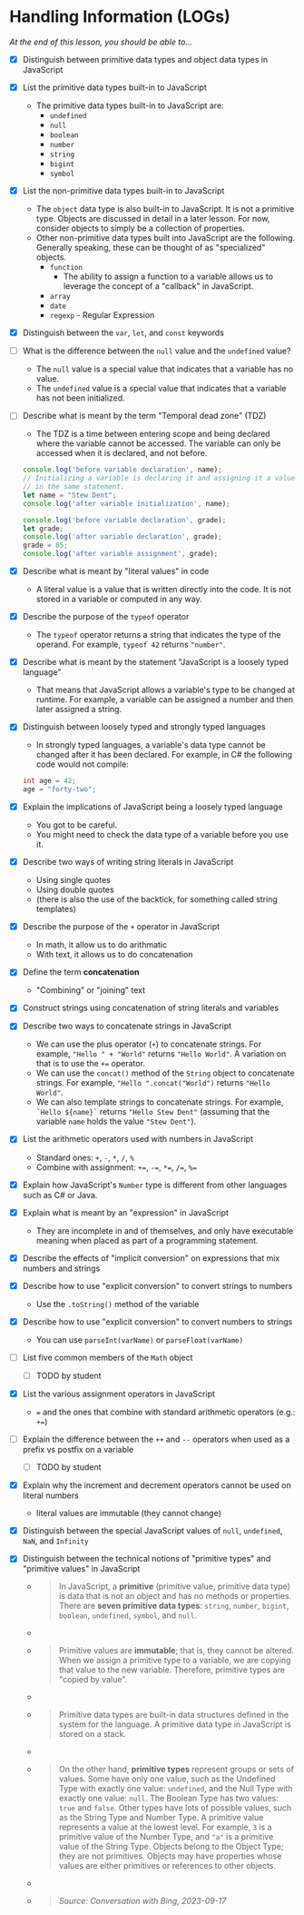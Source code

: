 # Handling Information (LOGs)

*At the end of this lesson, you should be able to...*

- [x] Distinguish between primitive data types and object data types in JavaScript
- [x] List the primitive data types built-in to JavaScript
  - The primitive data types built-in to JavaScript are:
    - `undefined`
    - `null`
    - `boolean`
    - `number`
    - `string`
    - `bigint`
    - `symbol`
- [x] List the non-primitive data types built-in to JavaScript
  - The `object` data type is also built-in to JavaScript. It is not a primitive type. Objects are discussed in detail in a later lesson. For now, consider objects to simply be a collection of properties.
  - Other non-primitive data types built into JavaScript are the following. Generally speaking, these can be thought of as "specialized" objects.
    - `function`
      - The ability to assign a function to a variable allows us to leverage the concept of a "callback" in JavaScript.
    - `array`
    - `date`
    - `regexp` - Regular Expression
- [x] Distinguish between the `var`, `let`, and `const` keywords
- [ ] What is the difference between the `null` value and the `undefined` value?
  - The `null` value is a special value that indicates that a variable has no value.
  - The `undefined` value is a special value that indicates that a variable has not been initialized.
- [ ] Describe what is meant by the term "Temporal dead zone" (TDZ)
  - The TDZ is a time between entering scope and being declared where the variable cannot be accessed. The variable can only be accessed when it is declared, and not before.

  ```js
  console.log('before variable declaration', name);
  // Initializing a variable is declaring it and assigning it a value
  // in the same statement.
  let name = "Stew Dent";
  console.log('after variable initialization', name);

  console.log('before variable declaration', grade);
  let grade;
  console.log('after variable declaration', grade);
  grade = 85;
  console.log('after variable assignment', grade);
  ```

- [x] Describe what is meant by "literal values" in code
  - A literal value is a value that is written directly into the code. It is not stored in a variable or computed in any way.
- [x] Describe the purpose of the `typeof` operator
  - The `typeof` operator returns a string that indicates the type of the operand. For example, `typeof 42` returns `"number"`.
- [x] Describe what is meant by the statement "JavaScript is a loosely typed language"
  - That means that JavaScript allows a variable's type to be changed at runtime. For example, a variable can be assigned a number and then later assigned a string.
- [x] Distinguish between loosely typed and strongly typed languages
  - In strongly typed languages, a variable's data type cannot be changed after it has been declared. For example, in C# the following code would not compile:

  ```cs
  int age = 42;
  age = "forty-two";
  ```

- [x] Explain the implications of JavaScript being a loosely typed language
  - You got to be careful.
  - You might need to check the data type of a variable before you use it.
- [x] Describe two ways of writing string literals in JavaScript
  - Using single quotes
  - Using double quotes
  - (there is also the use of the backtick, for something called string templates)
- [x] Describe the purpose of the `+` operator in JavaScript
  - In math, it allow us to do arithmatic
  - With text, it allows us to do concatenation
- [x] Define the term **concatenation**
  - "Combining" or "joining" text
- [x] Construct strings using concatenation of string literals and variables
- [x] Describe two ways to concatenate strings in JavaScript
  - We can use the plus operator (`+`) to concatenate strings. For example, `"Hello " + "World"` returns `"Hello World"`. A variation on that is to use the `+=` operator.
  - We can use the `concat()` method of the `String` object to concatenate strings. For example, `"Hello ".concat("World")` returns `"Hello World"`.
  - We can also template strings to concatenate strings. For example, `` `Hello ${name}` `` returns `"Hello Stew Dent"` (assuming that the variable `name` holds the value `"Stew Dent"`).
- [x] List the arithmetic operators used with numbers in JavaScript
  - Standard ones: `+`, `-`, `*`, `/`, `%`
  - Combine with assignment: `+=`, `-=`, `*=`, `/=`, `%=`
- [x] Explain how JavaScript's `Number` type is different from other languages such as C# or Java.
- [x] Explain what is meant by an "expression" in JavaScript
  - They are incomplete in and of themselves, and only have executable meaning when placed as part of a programming statement.
- [x] Describe the effects of "implicit conversion" on expressions that mix numbers and strings
- [x] Describe how to use "explicit conversion" to convert strings to numbers
  - Use the `.toString()` method of the variable
- [x] Describe how to use "explicit conversion" to convert numbers to strings
  - You can use `parseInt(varName)` or `parseFloat(varName)`
- [ ] List five common members of the `Math` object
  - [ ] TODO by student
- [x] List the various assignment operators in JavaScript
  - `=` and the ones that combine with standard arithmetic operators (e.g.: `+=`)
- [ ] Explain the difference between the `++` and `--` operators when used as a prefix vs postfix on a variable
  - [ ] TODO by student
- [x] Explain why the increment and decrement operators cannot be used on literal numbers
  - literal values are immutable (they cannot change)
- [x] Distinguish between the special JavaScript values of `null`, `undefined`, `NaN`, and `Infinity`
- [x] Distinguish between the technical notions of "primitive types" and "primitive values" in JavaScript
  - > In JavaScript, a **primitive** (primitive value, primitive data type) is data that is not an object and has no methods or properties. There are **seven primitive data types**: `string`, `number`, `bigint`, `boolean`, `undefined`, `symbol`, and `null`.
  - >
  - > Primitive values are **immutable**; that is, they cannot be altered. When we assign a primitive type to a variable, we are copying that value to the new variable. Therefore, primitive types are "copied by value".
  - >
  - > Primitive data types are built-in data structures defined in the system for the language. A primitive data type in JavaScript is stored on a stack.
  - >
  - > On the other hand, **primitive types** represent groups or sets of values. Some have only one value, such as the Undefined Type with exactly one value: `undefined`, and the Null Type with exactly one value: `null`. The Boolean Type has two values: `true` and `false`. Other types have lots of possible values, such as the String Type and Number Type. A primitive value represents a value at the lowest level. For example, `3` is a primitive value of the Number Type, and `"a"` is a primitive value of the String Type. Objects belong to the Object Type; they are not primitives. Objects may have properties whose values are either primitives or references to other objects.
  - >
  - > *Source: Conversation with Bing, 2023-09-17*


